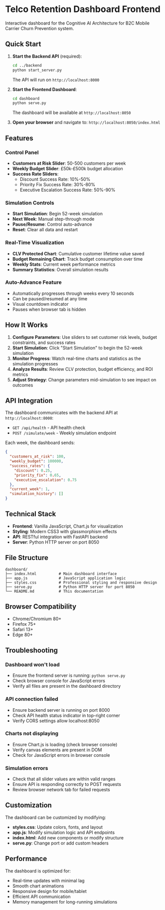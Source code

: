 # Telco Retention Dashboard Frontend

Interactive dashboard for the Cognitive AI Architecture for B2C Mobile Carrier Churn Prevention system.

## Quick Start

1. **Start the Backend API** (required):
   ```bash
   cd ../backend
   python start_server.py
   ```
   The API will run on `http://localhost:8000`

2. **Start the Frontend Dashboard**:
   ```bash
   cd dashboard
   python serve.py
   ```
   The dashboard will be available at `http://localhost:8050`

3. **Open your browser** and navigate to:
   `http://localhost:8050/index.html`

## Features

### Control Panel
- **Customers at Risk Slider**: 50-500 customers per week
- **Weekly Budget Slider**: £50k-£500k budget allocation
- **Success Rate Sliders**:
  - Discount Success Rate: 10%-50%
  - Priority Fix Success Rate: 30%-80%
  - Executive Escalation Success Rate: 50%-90%

### Simulation Controls
- **Start Simulation**: Begin 52-week simulation
- **Next Week**: Manual step-through mode
- **Pause/Resume**: Control auto-advance
- **Reset**: Clear all data and restart

### Real-Time Visualization
- **CLV Protected Chart**: Cumulative customer lifetime value saved
- **Budget Remaining Chart**: Track budget consumption over time
- **Weekly Stats**: Current week performance metrics
- **Summary Statistics**: Overall simulation results

### Auto-Advance Feature
- Automatically progresses through weeks every 10 seconds
- Can be paused/resumed at any time
- Visual countdown indicator
- Pauses when browser tab is hidden

## How It Works

1. **Configure Parameters**: Use sliders to set customer risk levels, budget constraints, and success rates
2. **Start Simulation**: Click "Start Simulation" to begin the 52-week simulation
3. **Monitor Progress**: Watch real-time charts and statistics as the simulation progresses
4. **Analyze Results**: Review CLV protection, budget efficiency, and ROI metrics
5. **Adjust Strategy**: Change parameters mid-simulation to see impact on outcomes

## API Integration

The dashboard communicates with the backend API at `http://localhost:8000`:

- `GET /api/health` - API health check
- `POST /simulate/week` - Weekly simulation endpoint

Each week, the dashboard sends:
```json
{
  "customers_at_risk": 100,
  "weekly_budget": 100000,
  "success_rates": {
    "discount": 0.25,
    "priority_fix": 0.65,
    "executive_escalation": 0.75
  },
  "current_week": 1,
  "simulation_history": []
}
```

## Technical Stack

- **Frontend**: Vanilla JavaScript, Chart.js for visualization
- **Styling**: Modern CSS3 with glassmorphism effects
- **API**: RESTful integration with FastAPI backend
- **Server**: Python HTTP server on port 8050

## File Structure

```
dashboard/
├── index.html          # Main dashboard interface
├── app.js              # JavaScript application logic
├── styles.css          # Professional styling and responsive design
├── serve.py            # Python HTTP server for port 8050
└── README.md           # This documentation
```

## Browser Compatibility

- Chrome/Chromium 80+
- Firefox 75+
- Safari 13+
- Edge 80+

## Troubleshooting

### Dashboard won't load
- Ensure the frontend server is running: `python serve.py`
- Check browser console for JavaScript errors
- Verify all files are present in the dashboard directory

### API connection failed
- Ensure backend server is running on port 8000
- Check API health status indicator in top-right corner
- Verify CORS settings allow localhost:8050

### Charts not displaying
- Ensure Chart.js is loading (check browser console)
- Verify canvas elements are present in DOM
- Check for JavaScript errors in browser console

### Simulation errors
- Check that all slider values are within valid ranges
- Ensure API is responding correctly to POST requests
- Review browser network tab for failed requests

## Customization

The dashboard can be customized by modifying:

- **styles.css**: Update colors, fonts, and layout
- **app.js**: Modify simulation logic and API endpoints
- **index.html**: Add new components or modify structure
- **serve.py**: Change port or add custom headers

## Performance

The dashboard is optimized for:
- Real-time updates with minimal lag
- Smooth chart animations
- Responsive design for mobile/tablet
- Efficient API communication
- Memory management for long-running simulations